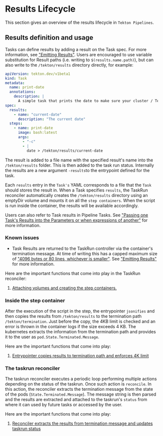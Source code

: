 # Results Lifecycle

This section gives an overview of the results lifecycle in `Tekton Pipelines`.

## Results definition and usage

Tasks can define results by adding a result on the Task spec.
For more information, see ["Emitting Results"](../tasks.md#emitting-results).
Users are encouraged to use variable substitution for Result paths
(i.e. writing to `$(results.name.path)`), but can also write to the `/tekton/results`
directory directly, for example:

```yaml
apiVersion: tekton.dev/v1beta1
kind: Task
metadata:
  name: print-date
  annotations:
    description: |
      A simple task that prints the date to make sure your cluster / Tekton is working properly.
spec:
  results:
    - name: "current-date"
      description: "The current date"
  steps:
    - name: print-date
      image: bash:latest
      args:
        - "-c"
        - |
          date > /tekton/results/current-date
```

The result is added to a file name with the specified result's name into the
`/tekton/results` folder. This is then added to the task run status. Internally
the results are a new argument `-results`to the entrypoint defined for the task.

Each `results` entry in the `Task's` YAML corresponds to a
file that the `Task` should stores the result in. 
When a Task specifies `results`, the TaskRun reconciler automatically creates the
`/tekton/results` directory using an emptyDir volume and mounts it on all the `step containers`. When the script is run inside the container, the results will be available accordingly.

Users can also refer to Task results in Pipeline Tasks.
See ["Passing one Task's Results into the Parameters or when expressions of another"](../pipelines.md#passing-one-tasks-results-into-the-parameters-or-when-expressions-of-another)
for more information.

### Known issues

- Task Results are returned to the TaskRun controller via the container's
  termination message. At time of writing this has a capped maximum size of
  ["4096 bytes or 80 lines, whichever is smaller"](https://kubernetes.io/docs/tasks/debug-application-cluster/determine-reason-pod-failure/#customizing-the-termination-message).
  See ["Emitting Results"](../tasks.md#emitting-results) for more information.

Here are the important functions that come into play in the TaskRun reconciler:

1. [Attaching volumes and creating the step containers.](https://github.com/tektoncd/pipeline/blob/59458291bdbe67300a989f190d8d51c3bbac1064/pkg/pod/pod.go#L111)

### Inside the step container
After the execution of the script in the step, the entrypointer `jsonifies` and then copies the results from `/tekton/results` to the termination path `/tekton/termination`. Just before the copy, the 4KB limit is checked and an error is thrown in the container logs if the size exceeds 4 KB. The kubernetes extracts the information from the termination path and provides it to the user as `pod.State.Terminated.Message`.

Here are the important functions that come into play:
1. [Entrypointer copies results to termination path and enforces 4K limit](https://github.com/tektoncd/pipeline/blob/59458291bdbe67300a989f190d8d51c3bbac1064/pkg/entrypoint/entrypointer.go#L104-L221)

### The taskrun reconciler
The taskrun reconciler executes a periodic loop performing multiple actions depending on the status of the taskrun. Once such action is `reconcile`. In this action, the reconciler extracts the termination message from the state of the pods (`State.Terminated.Message`). The message string is then parsed and the results are extracted and attached to the taskrun's `status` from where it can used by future tasks or accessed by the user.

Here are the important functions that come into play:
1. [Reconciler extracts the results from termination message and updates taskrun status](https://github.com/tektoncd/pipeline/blob/59458291bdbe67300a989f190d8d51c3bbac1064/pkg/pod/status.go#L146-L199)
